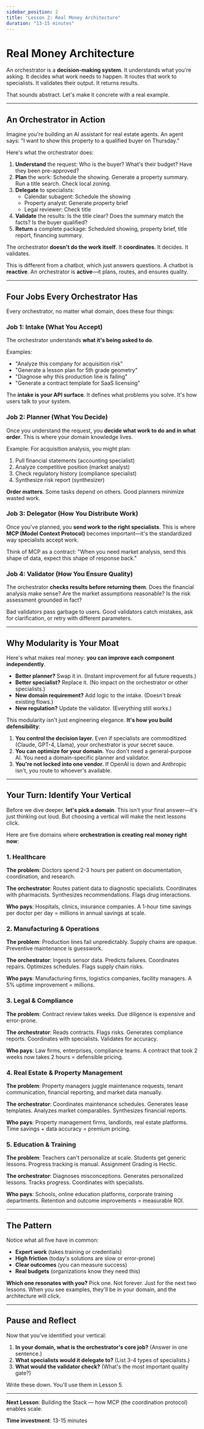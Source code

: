 ```yaml
---
sidebar_position: 2
title: "Lesson 2: Real Money Architecture"
duration: "13-15 minutes"
---
```


# Real Money Architecture

An orchestrator is a **decision-making system**. It understands what you're asking. It decides what work needs to happen. It routes that work to specialists. It validates their output. It returns results.

That sounds abstract. Let's make it concrete with a real example.

---

## An Orchestrator in Action

Imagine you're building an AI assistant for real estate agents. An agent says: "I want to show this property to a qualified buyer on Thursday."

Here's what the orchestrator does:

1. **Understand** the request: Who is the buyer? What's their budget? Have they been pre-approved?
2. **Plan** the work: Schedule the showing. Generate a property summary. Run a title search. Check local zoning.
3. **Delegate** to specialists:
   - Calendar subagent: Schedule the showing
   - Property analyst: Generate property brief
   - Legal reviewer: Check title
4. **Validate** the results: Is the title clear? Does the summary match the facts? Is the buyer qualified?
5. **Return** a complete package: Scheduled showing, property brief, title report, financing summary.

The orchestrator **doesn't do the work itself**. It **coordinates**. It decides. It validates.

This is different from a chatbot, which just answers questions. A chatbot is **reactive**. An orchestrator is **active**—it plans, routes, and ensures quality.

---

## Four Jobs Every Orchestrator Has

Every orchestrator, no matter what domain, does these four things:

### Job 1: Intake (What You Accept)

The orchestrator understands **what it's being asked to do**.

Examples:
- "Analyze this company for acquisition risk"
- "Generate a lesson plan for 5th grade geometry"
- "Diagnose why this production line is failing"
- "Generate a contract template for SaaS licensing"

The **intake is your API surface**. It defines what problems you solve. It's how users talk to your system.

### Job 2: Planner (What You Decide)

Once you understand the request, you **decide what work to do and in what order**. This is where your domain knowledge lives.

Example: For acquisition analysis, you might plan:
1. Pull financial statements (accounting specialist)
2. Analyze competitive position (market analyst)
3. Check regulatory history (compliance specialist)
4. Synthesize risk report (synthesizer)

**Order matters**. Some tasks depend on others. Good planners minimize wasted work.

### Job 3: Delegator (How You Distribute Work)

Once you've planned, you **send work to the right specialists**. This is where **MCP (Model Context Protocol)** becomes important—it's the standardized way specialists accept work.

Think of MCP as a contract: "When you need market analysis, send this shape of data, expect this shape of response back."

### Job 4: Validator (How You Ensure Quality)

The orchestrator **checks results before returning them**. Does the financial analysis make sense? Are the market assumptions reasonable? Is the risk assessment grounded in fact?

Bad validators pass garbage to users. Good validators catch mistakes, ask for clarification, or retry with different parameters.

---

## Why Modularity is Your Moat

Here's what makes real money: **you can improve each component independently**.

- **Better planner?** Swap it in. (Instant improvement for all future requests.)
- **Better specialist?** Replace it. (No impact on the orchestrator or other specialists.)
- **New domain requirement?** Add logic to the intake. (Doesn't break existing flows.)
- **New regulation?** Update the validator. (Everything still works.)

This modularity isn't just engineering elegance. **It's how you build defensibility**:

1. **You control the decision layer.** Even if specialists are commoditized (Claude, GPT-4, Llama), your orchestrator is your secret sauce.
2. **You can optimize for your domain.** You don't need a general-purpose AI. You need a domain-specific planner and validator.
3. **You're not locked into one vendor.** If OpenAI is down and Anthropic isn't, you route to whoever's available.

---

## Your Turn: Identify Your Vertical

Before we dive deeper, **let's pick a domain**. This isn't your final answer—it's just thinking out loud. But choosing a vertical will make the next lessons click.

Here are five domains where **orchestration is creating real money right now**:

### 1. Healthcare

**The problem**: Doctors spend 2-3 hours per patient on documentation, coordination, and research.

**The orchestrator**: Routes patient data to diagnostic specialists. Coordinates with pharmacists. Synthesizes recommendations. Flags drug interactions.

**Who pays**: Hospitals, clinics, insurance companies. A 1-hour time savings per doctor per day = millions in annual savings at scale.

### 2. Manufacturing & Operations

**The problem**: Production lines fail unpredictably. Supply chains are opaque. Preventive maintenance is guesswork.

**The orchestrator**: Ingests sensor data. Predicts failures. Coordinates repairs. Optimizes schedules. Flags supply chain risks.

**Who pays**: Manufacturing firms, logistics companies, facility managers. A 5% uptime improvement = millions.

### 3. Legal & Compliance

**The problem**: Contract review takes weeks. Due diligence is expensive and error-prone.

**The orchestrator**: Reads contracts. Flags risks. Generates compliance reports. Coordinates with specialists. Validates for accuracy.

**Who pays**: Law firms, enterprises, compliance teams. A contract that took 2 weeks now takes 2 hours = defensible pricing.

### 4. Real Estate & Property Management

**The problem**: Property managers juggle maintenance requests, tenant communication, financial reporting, and market data manually.

**The orchestrator**: Coordinates maintenance schedules. Generates lease templates. Analyzes market comparables. Synthesizes financial reports.

**Who pays**: Property management firms, landlords, real estate platforms. Time savings + data accuracy = premium pricing.

### 5. Education & Training

**The problem**: Teachers can't personalize at scale. Students get generic lessons. Progress tracking is manual. Assignment Grading is Hectic.

**The orchestrator**: Diagnoses misconceptions. Generates personalized lessons. Tracks progress. Coordinates with specialists.

**Who pays**: Schools, online education platforms, corporate training departments. Retention and outcome improvements = measurable ROI.

---

## The Pattern

Notice what all five have in common:

- **Expert work** (takes training or credentials)
- **High friction** (today's solutions are slow or error-prone)
- **Clear outcomes** (you can measure success)
- **Real budgets** (organizations know they need this)

**Which one resonates with you?** Pick one. Not forever. Just for the next two lessons. When you see examples, they'll be in your domain, and the architecture will click.

---

## Pause and Reflect

Now that you've identified your vertical:

1. **In your domain, what is the orchestrator's core job?** (Answer in one sentence.)
2. **What specialists would it delegate to?** (List 3-4 types of specialists.)
3. **What would the validator check?** (What's the most important quality gate?)

Write these down. You'll use them in Lesson 5.

---

**Next Lesson**: Building the Stack — how MCP (the coordination protocol) enables scale.

**Time investment**: 13-15 minutes

